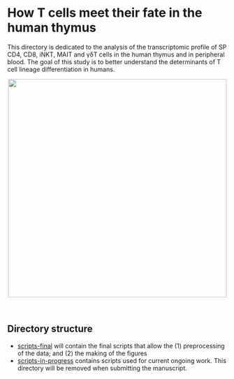 # How T cells meet their fate in the human thymus

This directory is dedicated to the analysis of the transcriptomic profile of SP CD4, CD8, iNKT, MAIT and &gamma;&delta;T cells in the human thymus and in peripheral blood. The goal of this study is to better understand the determinants of T cell lineage differentiation in humans.


<p align="center">
	<img src="https://64.media.tumblr.com/f0aa203a2ffbae07ed0c8d3c7c317f12/tumblr_p6d1zn4KM11rjpadvo1_1280.pnj" height="500"/>
</p>

<br/>

## Directory structure

- [scripts-final](./scripts-final/) will contain the final scripts that allow the (1) preprocessing of the data; and (2) the making of the figures
- [scripts-in-progress](./scripts-in-progress) contains scripts used for current ongoing work. This directory will be removed when submitting the manuscript.
